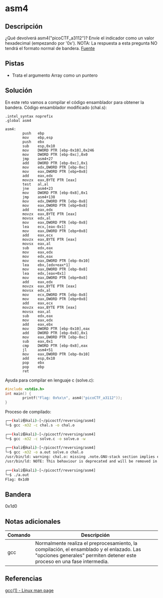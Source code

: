 # asm4

## Descripción
¿Qué devolverá asm4("picoCTF_a3112")? Envíe el indicador como un valor hexadecimal (empezando por '0x'). NOTA: La respuesta a esta pregunta NO tendrá el formato normal de bandera. [Fuente](https://jupiter.challenges.picoctf.org/static/80186ad81f4a1569b480e7fbf68b29ca/test.S)

## Pistas
- Trata el argumento Array como un puntero

## Solución
En este reto vamos a compilar el código ensamblador para obtener la bandera.
Código ensamblador modificado (chal.s):
```
.intel_syntax noprefix
.global asm4

asm4:
        push   ebp
        mov    ebp,esp
        push   ebx
        sub    esp,0x10
        mov    DWORD PTR [ebp-0x10],0x246
        mov    DWORD PTR [ebp-0xc],0x0
        jmp    asm4+27
        add    DWORD PTR [ebp-0xc],0x1
        mov    edx,DWORD PTR [ebp-0xc]
        mov    eax,DWORD PTR [ebp+0x8]
        add    eax,edx
        movzx  eax,BYTE PTR [eax]
        test   al,al
        jne    asm4+23
        mov    DWORD PTR [ebp-0x8],0x1
        jmp    asm4+138
        mov    edx,DWORD PTR [ebp-0x8]
        mov    eax,DWORD PTR [ebp+0x8]
        add    eax,edx
        movzx  eax,BYTE PTR [eax]
        movsx  edx,al
        mov    eax,DWORD PTR [ebp-0x8]
        lea    ecx,[eax-0x1]
        mov    eax,DWORD PTR [ebp+0x8]
        add    eax,ecx
        movzx  eax,BYTE PTR [eax]
        movsx  eax,al
        sub    edx,eax
        mov    eax,edx
        mov    edx,eax
        mov    eax,DWORD PTR [ebp-0x10]
        lea    ebx,[edx+eax*1]
        mov    eax,DWORD PTR [ebp-0x8]
        lea    edx,[eax+0x1]
        mov    eax,DWORD PTR [ebp+0x8]
        add    eax,edx
        movzx  eax,BYTE PTR [eax]
        movsx  edx,al
        mov    ecx,DWORD PTR [ebp-0x8]
        mov    eax,DWORD PTR [ebp+0x8]
        add    eax,ecx
        movzx  eax,BYTE PTR [eax]
        movsx  eax,al
        sub    edx,eax
        mov    eax,edx
        add    eax,ebx
        mov    DWORD PTR [ebp-0x10],eax
        add    DWORD PTR [ebp-0x8],0x1
        mov    eax,DWORD PTR [ebp-0xc]
        sub    eax,0x1
        cmp    DWORD PTR [ebp-0x8],eax
        jl     asm4+51
        mov    eax,DWORD PTR [ebp-0x10]
        add    esp,0x10
        pop    ebx
        pop    ebp
        ret
```

Ayuda para compilar en lenguaje c (solve.c):
```c
#include <stdio.h>
int main() {
        printf("Flag: 0x%x\n", asm4("picoCTF_a3112"));
}
```

Proceso de compilado:
```bash
┌──(kali㉿kali)-[~/picoctf/reversing/asm4]
└─$ gcc -m32 -c chal.s -o chal.o
                                                                                                                
┌──(kali㉿kali)-[~/picoctf/reversing/asm4]
└─$ gcc -m32 -c solve.c -o solve.o -w
                                                                                                                
┌──(kali㉿kali)-[~/picoctf/reversing/asm4]
└─$ gcc -m32 -o a.out solve.o chal.o 
/usr/bin/ld: warning: chal.o: missing .note.GNU-stack section implies executable stack
/usr/bin/ld: NOTE: This behaviour is deprecated and will be removed in a future version of the linker
                                                                                                                
┌──(kali㉿kali)-[~/picoctf/reversing/asm4]
└─$ ./a.out 
Flag: 0x1d0
```

## Bandera
0x1d0

## Notas adicionales
| Comando | Descripción |
|--------|--------|
| gcc | Normalmente realiza el preprocesamiento, la compilación, el ensamblado y el enlazado. Las "opciones generales" permiten detener este proceso en una fase intermedia. |

## Referencias
[gcc(1) - Linux man page](https://linux.die.net/man/1/gcc)
